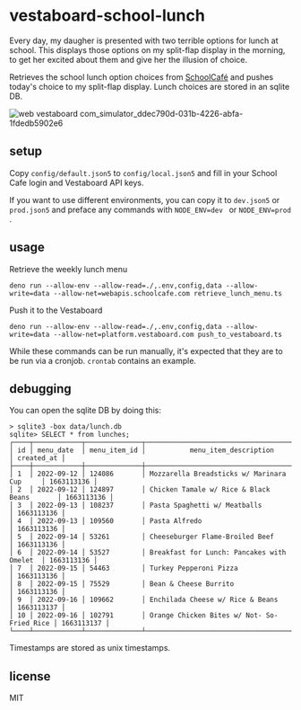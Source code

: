 # vestaboard-school-lunch

Every day, my daugher is presented with two terrible options for lunch at school. This displays those options on my split-flap display in the morning, to get her excited about them and give her the illusion of choice.

Retrieves the school lunch option choices from [SchoolCafé](https://www.schoolcafe.com/) and pushes today's choice to my split-flap display. Lunch choices are stored in an sqlite DB.

![web vestaboard com_simulator_ddec790d-031b-4226-abfa-1fdedb5902e6](https://user-images.githubusercontent.com/57770/190040398-2ea78476-001a-4173-bc71-9763c7fc3886.png)

## setup

Copy `config/default.json5` to `config/local.json5` and fill in your School Cafe login and Vestaboard API keys.

If you want to use different environments, you can copy it to `dev.json5` or `prod.json5` and preface any commands with `NODE_ENV=dev ` or `NODE_ENV=prod `.

## usage

Retrieve the weekly lunch menu
```
deno run --allow-env --allow-read=./,.env,config,data --allow-write=data --allow-net=webapis.schoolcafe.com retrieve_lunch_menu.ts
```

Push it to the Vestaboard
```
deno run --allow-env --allow-read=./,.env,config,data --allow-write=data --allow-net=platform.vestaboard.com push_to_vestaboard.ts
```

While these commands can be run manually, it's expected that they are to be run via a cronjob. `crontab` contains an example.

## debugging

You can open the sqlite DB by doing this:

```
> sqlite3 -box data/lunch.db
sqlite> SELECT * from lunches;
┌────┬────────────┬──────────────┬────────────────────────────────────────────┬────────────┐
│ id │ menu_date  │ menu_item_id │           menu_item_description            │ created_at │
├────┼────────────┼──────────────┼────────────────────────────────────────────┼────────────┤
│ 1  │ 2022-09-12 │ 124086       │ Mozzarella Breadsticks w/ Marinara Cup     │ 1663113136 │
│ 2  │ 2022-09-12 │ 124897       │ Chicken Tamale w/ Rice & Black Beans       │ 1663113136 │
│ 3  │ 2022-09-13 │ 108237       │ Pasta Spaghetti w/ Meatballs               │ 1663113136 │
│ 4  │ 2022-09-13 │ 109560       │ Pasta Alfredo                              │ 1663113136 │
│ 5  │ 2022-09-14 │ 53261        │ Cheeseburger Flame-Broiled Beef            │ 1663113136 │
│ 6  │ 2022-09-14 │ 53527        │ Breakfast for Lunch: Pancakes with Omelet  │ 1663113136 │
│ 7  │ 2022-09-15 │ 54463        │ Turkey Pepperoni Pizza                     │ 1663113136 │
│ 8  │ 2022-09-15 │ 75529        │ Bean & Cheese Burrito                      │ 1663113136 │
│ 9  │ 2022-09-16 │ 109662       │ Enchilada Cheese w/ Rice & Beans           │ 1663113137 │
│ 10 │ 2022-09-16 │ 102791       │ Orange Chicken Bites w/ Not- So-Fried Rice │ 1663113137 │
└────┴────────────┴──────────────┴────────────────────────────────────────────┴────────────┘
```

Timestamps are stored as unix timestamps.

## license

MIT
